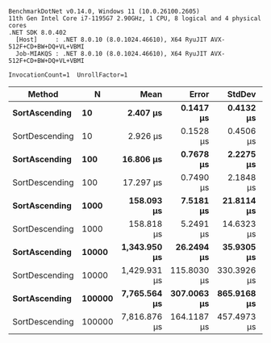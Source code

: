 ```

BenchmarkDotNet v0.14.0, Windows 11 (10.0.26100.2605)
11th Gen Intel Core i7-1195G7 2.90GHz, 1 CPU, 8 logical and 4 physical cores
.NET SDK 8.0.402
  [Host]     : .NET 8.0.10 (8.0.1024.46610), X64 RyuJIT AVX-512F+CD+BW+DQ+VL+VBMI
  Job-MIAKQS : .NET 8.0.10 (8.0.1024.46610), X64 RyuJIT AVX-512F+CD+BW+DQ+VL+VBMI

InvocationCount=1  UnrollFactor=1  

```
| Method         | N      | Mean         | Error       | StdDev      | Median       | Allocated |
|--------------- |------- |-------------:|------------:|------------:|-------------:|----------:|
| **SortAscending**  | **10**     |     **2.407 μs** |   **0.1417 μs** |   **0.4132 μs** |     **2.400 μs** |     **592 B** |
| SortDescending | 10     |     2.926 μs |   0.1528 μs |   0.4506 μs |     2.950 μs |     712 B |
| **SortAscending**  | **100**    |    **16.806 μs** |   **0.7678 μs** |   **2.2275 μs** |    **17.400 μs** |    **3136 B** |
| SortDescending | 100    |    17.297 μs |   0.7490 μs |   2.1848 μs |    17.150 μs |    2656 B |
| **SortAscending**  | **1000**   |   **158.093 μs** |   **7.5181 μs** |  **21.8114 μs** |   **149.500 μs** |   **24400 B** |
| SortDescending | 1000   |   158.818 μs |   5.2491 μs |  14.6323 μs |   153.350 μs |   24784 B |
| **SortAscending**  | **10000**  | **1,343.950 μs** |  **26.2494 μs** |  **35.9305 μs** | **1,346.400 μs** |  **241600 B** |
| SortDescending | 10000  | 1,429.931 μs | 115.8030 μs | 330.3926 μs | 1,487.350 μs |  245728 B |
| **SortAscending**  | **100000** | **7,765.564 μs** | **307.0063 μs** | **865.9168 μs** | **7,413.200 μs** | **2421208 B** |
| SortDescending | 100000 | 7,816.876 μs | 164.1187 μs | 457.4973 μs | 7,670.050 μs | 2414248 B |
